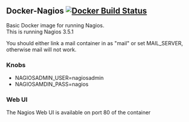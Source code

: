 ## Docker-Nagios  [![Docker Build Status](http://72.14.176.28/cpuguy83/nagios)](https://registry.hub.docker.com/u/cpuguy83/nagios)

Basic Docker image for running Nagios.<br />
This is running Nagios 3.5.1

You should either link a mail container in as "mail" or set MAIL_SERVER, otherwise
mail will not work.

### Knobs ###
- NAGIOSADMIN_USER=nagiosadmin
- NAGIOSAMDIN_PASS=nagios

### Web UI ###
The Nagios Web UI is available on port 80 of the container<br />

